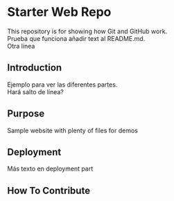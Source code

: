 # Starter Web Repo

This repository is for showing how Git and GitHub work. <br />
Prueba que funciona añadir text al README.md.<br />
Otra línea


## Introduction

Ejemplo para ver las diferentes partes.<br />
Hará salto de línea?

## Purpose

Sample website with plenty of files for demos


## Deployment

Más texto en deployment part <br />

## How To Contribute